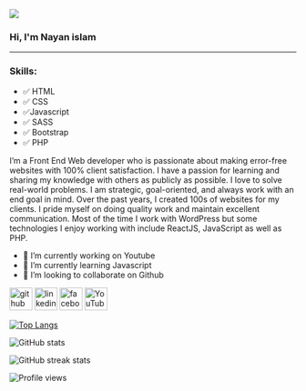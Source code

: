 
![](https://media-exp1.licdn.com/dms/image/C4E16AQGooo8_Dm-gnQ/profile-displaybackgroundimage-shrink_350_1400/0/1634403607388?e=1640217600&v=beta&t=7qJNPx-FDwSAQnj0s8FhDCaoK3KX6-st_CY0zXJEacY)

### Hi, I'm Nayan islam
-----------------------
### Skills:
- ✅ HTML
- ✅ CSS
- ✅Javascript
- ✅ SASS
- ✅ Bootstrap
- ✅ PHP

I’m a Front End Web developer who is passionate about making error-free websites with 100% client satisfaction. I have a passion for learning and sharing my knowledge with others as publicly as possible. I love to solve real-world problems. I am strategic, goal-oriented, and always work with an end goal in mind. Over the past years, I created 100s of websites for my clients. I pride myself on doing quality work and maintain excellent communication. Most of the time I work with WordPress but some technologies I enjoy working with include ReactJS, JavaScript as well as PHP.


- 🔭 I’m currently working on Youtube 
- 🌱 I’m currently learning Javascript 
- 👯 I’m looking to collaborate on Github 


[<img src='https://cdn.jsdelivr.net/npm/simple-icons@3.0.1/icons/github.svg' alt='github' height='40'>](https://github.com/nayan369)  [<img src='https://cdn.jsdelivr.net/npm/simple-icons@3.0.1/icons/linkedin.svg' alt='linkedin' height='40'>](https://www.linkedin.com/in/https://www.linkedin.com/in/nayan369//)  [<img src='https://cdn.jsdelivr.net/npm/simple-icons@3.0.1/icons/facebook.svg' alt='facebook' height='40'>](https://www.facebook.com/https://www.facebook.com/nayan936/https://www.facebook.com/nayan936/)  [<img src='https://cdn.jsdelivr.net/npm/simple-icons@3.0.1/icons/youtube.svg' alt='YouTube' height='40'>](https://www.youtube.com/channel/https://www.youtube.com/channel/UCrgyWJ1HJPkDr4BS7oyzhiw)  

[![Top Langs](https://github-readme-stats.vercel.app/api/top-langs/?username=nayan369)](https://github.com/anuraghazra/github-readme-stats)

![GitHub stats](https://github-readme-stats.vercel.app/api?username=nayan369&show_icons=true)  

![GitHub streak stats](https://github-readme-streak-stats.herokuapp.com/?user=nayan369)  

![Profile views](https://gpvc.arturio.dev/nayan369)  
